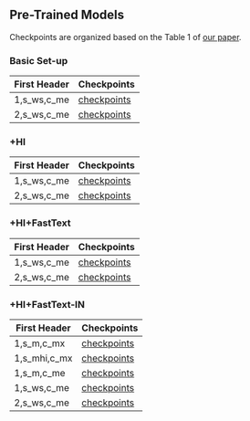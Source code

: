 ## Pre-Trained Models

Checkpoints are organized based on the Table 1 of [our paper](https://arxiv.org/pdf/2005.01678.pdf).

### Basic Set-up

| First Header  | Checkpoints   |
| ------------- | ------------- |
| 1,s_ws,c_me   |  [checkpoints]()  |
| 2,s_ws,c_me   | [checkpoints]()   |


### +HI

| First Header  | Checkpoints   |
| ------------- | ------------- |
| 1,s_ws,c_me   |  [checkpoints]()  |
| 2,s_ws,c_me   | [checkpoints]()   |


### +HI+FastText
| First Header  | Checkpoints   |
| ------------- | ------------- |
| 1,s_ws,c_me   |  [checkpoints]()  |
| 2,s_ws,c_me   | [checkpoints]()   |


### +HI+FastText-IN
| First Header  | Checkpoints   |
| ------------- | ------------- |
| 1,s_m,c_mx   |  [checkpoints]()  |
| 1,s_mhi,c_mx   |  [checkpoints]()  |
| 1,s_m,c_me   |  [checkpoints]()  |
| 1,s_ws,c_me   |  [checkpoints]()  |
| 2,s_ws,c_me   |  [checkpoints]()  |
